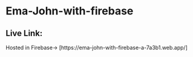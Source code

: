 <h1>Ema-John-with-firebase</h1>

<h2>Live Link:</h2>
Hosted in Firebase-> [https://ema-john-with-firebase-a-7a3b1.web.app/]

